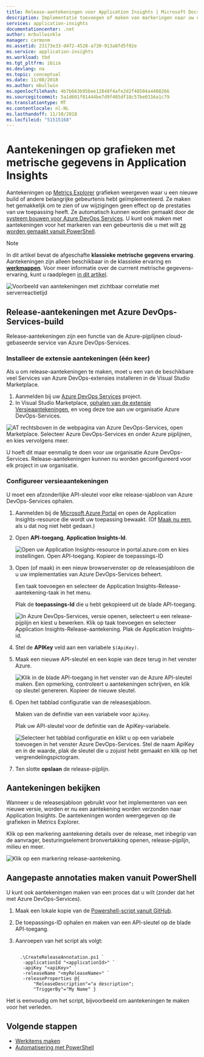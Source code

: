 ```yaml
---
title: Release-aantekeningen voor Application Insights | Microsoft Docs
description: Implementatie toevoegen of maken van markeringen naar uw explorer grafieken met metrische gegevens in Application Insights.
services: application-insights
documentationcenter: .net
author: mrbullwinkle
manager: carmonm
ms.assetid: 23173e33-d4f2-4528-a730-913a8fd5f02e
ms.service: application-insights
ms.workload: tbd
ms.tgt_pltfrm: ibiza
ms.devlang: na
ms.topic: conceptual
ms.date: 11/08/2018
ms.author: mbullwin
ms.openlocfilehash: 4b7b663b95bee12848f4afe2d2f48504a4408266
ms.sourcegitcommit: 5a1d601f01444be7d9f405df18c57be0316a1c79
ms.translationtype: MT
ms.contentlocale: nl-NL
ms.lasthandoff: 11/10/2018
ms.locfileid: "51515168"
---
```

# <a name="annotations-on-metric-charts-in-application-insights"></a>Aantekeningen op grafieken met metrische gegevens in Application Insights

Aantekeningen op [Metrics Explorer](app-insights-metrics-explorer.md) grafieken weergeven waar u een nieuwe build of andere belangrijke gebeurtenis hebt geïmplementeerd. Ze maken het gemakkelijk om te zien of uw wijzigingen geen effect op de prestaties van uw toepassing heeft. Ze automatisch kunnen worden gemaakt door de [systeem bouwen voor Azure DevOps Services](https://docs.microsoft.com/azure/devops/pipelines/tasks/). U kunt ook maken met aantekeningen voor het markeren van een gebeurtenis die u met wilt [ze worden gemaakt vanuit PowerShell](#create-annotations-from-powershell).

> [!NOTE]
> In dit artikel bevat de afgeschafte **klassieke metrische gegevens ervaring**. Aantekeningen zijn alleen beschikbaar in de klassieke ervaring en  **[werkmappen](app-insights-usage-workbooks.md)**. Voor meer informatie over de currrent metrische gegevens-ervaring, kunt u raadplegen [in dit artikel](../monitoring-and-diagnostics/monitoring-metric-charts.md).

![Voorbeeld van aantekeningen met zichtbaar correlatie met serverreactietijd](./media/app-insights-annotations/00.png)

## <a name="release-annotations-with-azure-devops-services-build"></a>Release-aantekeningen met Azure DevOps-Services-build

Release-aantekeningen zijn een functie van de Azure-pijplijnen cloud-gebaseerde service van Azure DevOps-Services. 

### <a name="install-the-annotations-extension-one-time"></a>Installeer de extensie aantekeningen (één keer)
Als u om release-aantekeningen te maken, moet u een van de beschikbare veel Services van Azure DevOps-extensies installeren in de Visual Studio Marketplace.

1. Aanmelden bij uw [Azure DevOps Services](https://visualstudio.microsoft.com/vso/) project.
2. In Visual Studio Marketplace, [ophalen van de extensie Versieaantekeningen](https://marketplace.visualstudio.com/items/ms-appinsights.appinsightsreleaseannotations), en voeg deze toe aan uw organisatie Azure DevOps-Services.

![AT rechtsboven in de webpagina van Azure DevOps-Services, open Marketplace. Selecteer Azure DevOps-Services en onder Azure pijplijnen, en kies vervolgens meer.](./media/app-insights-annotations/10.png)

U hoeft dit maar eenmalig te doen voor uw organisatie Azure DevOps-Services. Release-aantekeningen kunnen nu worden geconfigureerd voor elk project in uw organisatie. 

### <a name="configure-release-annotations"></a>Configureer versieaantekeningen

U moet een afzonderlijke API-sleutel voor elke release-sjabloon van Azure DevOps-Services ophalen.

1. Aanmelden bij de [Microsoft Azure Portal](https://portal.azure.com) en open de Application Insights-resource die wordt uw toepassing bewaakt. (Of [Maak nu een](app-insights-overview.md), als u dat nog niet hebt gedaan.)
2. Open **API-toegang**, **Application Insights-Id**.
   
    ![Open uw Application Insights-resource in portal.azure.com en kies instellingen. Open API-toegang. Kopieer de toepassings-ID](./media/app-insights-annotations/20.png)

4. Open (of maak) in een nieuw browservenster op de releasesjabloon die u uw implementaties van Azure DevOps-Services beheert. 
   
    Een taak toevoegen en selecteer de Application Insights-Release-aantekening-taak in het menu.
   
    Plak de **toepassings-Id** die u hebt gekopieerd uit de blade API-toegang.
   
    ![In Azure DevOps-Services, versie openen, selecteert u een release-pijplijn en kiest u bewerken. Klik op taak toevoegen en selecteer Application Insights-Release-aantekening. Plak de Application Insights-id.](./media/app-insights-annotations/30.png)
4. Stel de **APIKey** veld aan een variabele `$(ApiKey)`.

5. Maak een nieuwe API-sleutel en een kopie van deze terug in het venster Azure.
   
    ![Klik in de blade API-toegang in het venster van de Azure API-sleutel maken. Een opmerking, controleert u aantekeningen schrijven, en klik op sleutel genereren. Kopieer de nieuwe sleutel.](./media/app-insights-annotations/40.png)

6. Open het tabblad configuratie van de releasesjabloon.
   
    Maken van de definitie van een variabele voor `ApiKey`.
   
    Plak uw API-sleutel voor de definitie van de ApiKey-variabele.
   
    ![Selecteer het tabblad configuratie en klikt u op een variabele toevoegen in het venster Azure DevOps-Services. Stel de naam ApiKey en in de waarde, plak de sleutel die u zojuist hebt gemaakt en klik op het vergrendelingspictogram.](./media/app-insights-annotations/50.png)
7. Ten slotte **opslaan** de release-pijplijn.


## <a name="view-annotations"></a>Aantekeningen bekijken
Wanneer u de releasesjabloon gebruikt voor het implementeren van een nieuwe versie, worden er nu een aantekening worden verzonden naar Application Insights. De aantekeningen worden weergegeven op de grafieken in Metrics Explorer.

Klik op een markering aantekening details over de release, met inbegrip van de aanvrager, besturingselement bronvertakking openen, release-pijplijn, milieu en meer.

![Klik op een markering release-aantekening.](./media/app-insights-annotations/60.png)

## <a name="create-custom-annotations-from-powershell"></a>Aangepaste annotaties maken vanuit PowerShell
U kunt ook aantekeningen maken van een proces dat u wilt (zonder dat het met Azure DevOps-Services). 


1. Maak een lokale kopie van de [Powershell-script vanuit GitHub](https://github.com/Microsoft/ApplicationInsights-Home/blob/master/API/CreateReleaseAnnotation.ps1).

2. De toepassings-ID ophalen en maken van een API-sleutel op de blade API-toegang.

3. Aanroepen van het script als volgt:

```PS

     .\CreateReleaseAnnotation.ps1 `
      -applicationId "<applicationId>" `
      -apiKey "<apiKey>" `
      -releaseName "<myReleaseName>" `
      -releaseProperties @{
          "ReleaseDescription"="a description";
          "TriggerBy"="My Name" }
```

Het is eenvoudig om het script, bijvoorbeeld om aantekeningen te maken voor het verleden.

## <a name="next-steps"></a>Volgende stappen

* [Werkitems maken](app-insights-diagnostic-search.md#create-work-item)
* [Automatisering met PowerShell](app-insights-powershell.md)